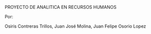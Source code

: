 PROYECTO DE ANALITICA EN RECURSOS HUMANOS

Por: 

Osiris Contreras Trillos,
Juan José Molina,
Juan Felipe Osorio Lopez
